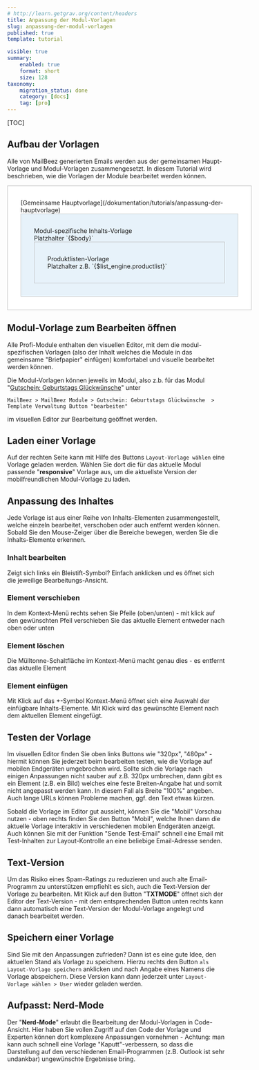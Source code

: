 ```yaml
---
# http://learn.getgrav.org/content/headers
title: Anpassung der Modul-Vorlagen
slug: anpassung-der-modul-vorlagen
published: true
template: tutorial

visible: true
summary:
    enabled: true
    format: short
    size: 128
taxonomy:
    migration_status: done
    category: [docs]
    tag: [pro]
---
```


[TOC]


## Aufbau der Vorlagen
Alle von MailBeez generierten Emails werden aus der gemeinsamen Haupt-Vorlage und Modul-Vorlagen zusammengesetzt. In diesem Tutorial wird beschrieben, wie die Vorlagen der Module bearbeitet werden können.

<div style="padding: 30px; border: 1px solid #c0c0c0; background-color: #FFFFFF; width: 100%; max-width: 600px; margin:auto" markdown="1">
[Gemeinsame Hauptvorlage](/dokumentation/tutorials/anpassung-der-hauptvorlage)
<div style="padding: 30px; border: 1px solid #c0c0c0; background-color: #E7F2FA;" markdown="1">Modul-spezifische Inhalts-Vorlage<br>
Platzhalter `{$body}`
<div style="padding: 30px; border: 1px solid #c0c0c0;" markdown="1">Produktlisten-Vorlage<br>
Platzhalter z.B. `{$list_engine.productlist}`
</div>
</div>
</div>


## Modul-Vorlage zum Bearbeiten öffnen

Alle Profi-Module enthalten den visuellen Editor, mit dem die modul-spezifischen Vorlagen (also der Inhalt welches die Module in das gemeinsame "Briefpapier" einfügen) komfortabel und visuelle bearbeitet werden können.

Die Modul-Vorlagen können jeweils im Modul, also z.b. für das Modul "[Gutschein: Geburtstags Glückwünsche](/dokumentation/mailbeez/coupon_birthday)" unter 

`MailBeez > MailBeez Module > Gutschein: Geburtstags Glückwünsche  > Template Verwaltung Button "bearbeiten"` 

im visuellen Editor zur Bearbeitung geöffnet werden.


## Laden einer Vorlage

Auf der rechten Seite kann mit Hilfe des Buttons `Layout-Vorlage wählen` eine Vorlage geladen werden. Wählen Sie dort die für das aktuelle Modul passende "**responsive**" Vorlage aus, um die aktuellste Version der mobilfreundlichen Modul-Vorlage zu laden.


## Anpassung des Inhaltes

Jede Vorlage ist aus einer Reihe von Inhalts-Elementen zusammengestellt, welche einzeln bearbeitet, verschoben oder auch entfernt werden können. Sobald Sie den Mouse-Zeiger über die Bereiche bewegen, werden Sie die Inhalts-Elemente erkennen. 

### Inhalt bearbeiten

Zeigt sich links ein Bleistift-Symbol? Einfach anklicken und es öffnet sich die jeweilige Bearbeitungs-Ansicht.

### Element verschieben

In dem Kontext-Menü rechts sehen Sie Pfeile (oben/unten) - mit klick auf den gewünschten Pfeil verschieben Sie das aktuelle Element entweder nach oben oder unten


### Element löschen

Die Mülltonne-Schaltfläche im  Kontext-Menü macht genau dies - es entfernt das aktuelle Element

### Element einfügen

Mit Klick auf das +-Symbol Kontext-Menü öffnet sich eine Auswahl der einfügbare Inhalts-Elemente. Mit Klick wird das gewünschte Element nach dem aktuellen Element eingefügt.

## Testen der Vorlage

Im visuellen Editor finden Sie oben links Buttons wie "320px", "480px" - hiermit können Sie jederzeit beim bearbeiten testen, wie die Vorlage auf mobilen Endgeräten umgebrochen wird. Sollte sich die Vorlage nach einigen Anpassungen nicht sauber auf z.B. 320px umbrechen, dann gibt es ein Element (z.B. ein Bild) welches eine feste Breiten-Angabe hat und somit nicht angepasst werden kann. In diesem Fall als Breite "100%" angeben. Auch lange URLs können Probleme machen, ggf. den Text etwas kürzen.

Sobald die Vorlage im Editor gut aussieht, können Sie die "Mobil" Vorschau nutzen - oben rechts finden Sie den Button "Mobil", welche Ihnen dann die aktuelle Vorlage interaktiv in verschiedenen mobilen Endgeräten anzeigt. Auch können Sie mit der Funktion "Sende Test-Email" schnell eine Email mit Test-Inhalten zur Layout-Kontrolle an eine beliebige Email-Adresse senden.


## Text-Version

Um das Risiko eines Spam-Ratings zu reduzieren und auch alte Email-Programm zu unterstützen empfiehlt es sich, auch die Text-Version der Vorlage zu bearbeiten. Mit Klick auf den Button "**TXTMODE**" öffnet sich der Editor der Text-Version - mit dem entsprechenden Button unten rechts kann dann automatisch eine Text-Version der Modul-Vorlage angelegt und danach bearbeitet werden.


## Speichern einer Vorlage

Sind Sie mit den Anpassungen zufrieden? Dann ist es eine gute Idee, den aktuellen Stand als Vorlage zu speichern. Hierzu rechts den Button `als Layout-Vorlage speichern` anklicken und nach Angabe eines Namens die Vorlage abspeichern. Diese Version kann dann jederzeit unter  `Layout-Vorlage wählen > User` wieder geladen werden.
 
 
## Aufpasst: Nerd-Mode

Der "**Nerd-Mode**" erlaubt die Bearbeitung der Modul-Vorlagen in Code-Ansicht. Hier haben Sie vollen Zugriff auf den Code der Vorlage und Experten können dort komplexere Anpassungen vornehmen - Achtung: man kann auch schnell eine Vorlage "Kaputt"-verbessern, so dass die Darstellung auf den verschiedenen Email-Programmen (z.B. Outlook ist sehr undankbar) ungewünschte Ergebnisse bring.